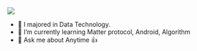 <img src="https://capsule-render.vercel.app/api?type=waving&color=gradient&height=240&section=header&text=SoHyeon%27s%20GitHub&fontSize=70&fontAlignY=34&desc=Nice%20to%20meet%20you!&descAlign=75&descAlignY=50" />

- 🔭 I majored in Data Technology.
- 🌱 I’m currently learning Matter protocol, Android, Algorithm
- 💬 Ask me about Anytime 👍
